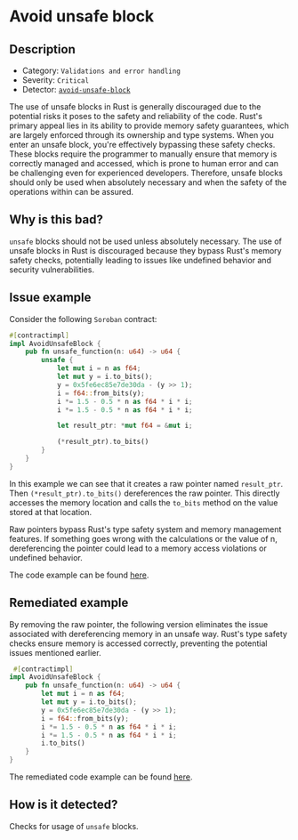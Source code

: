 # Avoid unsafe block

## Description

- Category: `Validations and error handling`
- Severity: `Critical`
- Detector: [`avoid-unsafe-block`](https://github.com/CoinFabrik/scout-audit/blob/main/detectors/rust/avoid-unsafe-block/src/lib.rs)

The use of unsafe blocks in Rust is generally discouraged due to the potential risks it poses to the safety and reliability of the code. Rust's primary appeal lies in its ability to provide memory safety guarantees, which are largely enforced through its ownership and type systems. When you enter an unsafe block, you're effectively bypassing these safety checks. These blocks require the programmer to manually ensure that memory is correctly managed and accessed, which is prone to human error and can be challenging even for experienced developers. Therefore, unsafe blocks should only be used when absolutely necessary and when the safety of the operations within can be assured.

## Why is this bad?

`unsafe` blocks should not be used unless absolutely necessary. The use of unsafe blocks in Rust is discouraged because they bypass Rust's memory safety checks, potentially leading to issues like undefined behavior and security vulnerabilities.

## Issue example

Consider the following `Soroban` contract:

```rust
#[contractimpl]
impl AvoidUnsafeBlock {
    pub fn unsafe_function(n: u64) -> u64 {
        unsafe {
            let mut i = n as f64;
            let mut y = i.to_bits();
            y = 0x5fe6ec85e7de30da - (y >> 1);
            i = f64::from_bits(y);
            i *= 1.5 - 0.5 * n as f64 * i * i;
            i *= 1.5 - 0.5 * n as f64 * i * i;

            let result_ptr: *mut f64 = &mut i;

            (*result_ptr).to_bits()
        }
    }
}
```

In this example we can see that it creates a raw pointer named `result_ptr`. Then `(*result_ptr).to_bits()` dereferences the raw pointer. This directly accesses the memory location and calls the `to_bits` method on the value stored at that location.

Raw pointers bypass Rust's type safety system and memory management features. If something goes wrong with the calculations or the value of n, dereferencing the pointer could lead to a memory access violations or undefined behavior.

The code example can be found [here](https://github.com/CoinFabrik/scout-soroban/tree/main/test-cases/avoid-unsafe-block/avoid-unsafe-block-1/vulnerable-example).

## Remediated example

By removing the raw pointer, the following version eliminates the issue associated with dereferencing memory in an unsafe way. Rust's type safety checks ensure memory is accessed correctly, preventing the potential issues mentioned earlier.

```rust
 #[contractimpl]
impl AvoidUnsafeBlock {
    pub fn unsafe_function(n: u64) -> u64 {
        let mut i = n as f64;
        let mut y = i.to_bits();
        y = 0x5fe6ec85e7de30da - (y >> 1);
        i = f64::from_bits(y);
        i *= 1.5 - 0.5 * n as f64 * i * i;
        i *= 1.5 - 0.5 * n as f64 * i * i;
        i.to_bits()
    }
}
```

The remediated code example can be found [here](https://github.com/CoinFabrik/scout-soroban/tree/main/test-cases/avoid-unsafe-block/avoid-unsafe-block-1/remediated-example).

## How is it detected?

Checks for usage of `unsafe` blocks.

